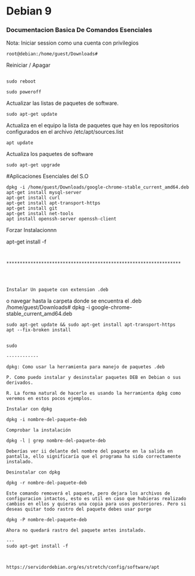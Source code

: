 # Debian 9 
### Documentacion Basica De Comandos Esenciales

Nota: Iniciar session como una cuenta con privilegios
```
root@debian:/home/guest/Downloads#
```

Reiniciar / Apagar
```

sudo reboot

sudo poweroff
```


Actualizar las listas de paquetes de software.
```
sudo apt-get update
```

Actualiza en el equipo la lista de paquetes que hay en los repositorios configurados en el archivo /etc/apt/sources.list
```
apt update
```

Actualiza los paquetes de software 
```
sudo apt-get upgrade

```
#Aplicaciones Esenciales del S.O

```
dpkg -i /home/guest/Downloads/google-chrome-stable_current_amd64.deb
apt-get install mysql-server
apt-get install curl
apt-get install apt-transport-https
apt-get install git
apt-get install net-tools
apt install openssh-server openssh-client
```

Forzar Instalacionnn

apt-get install -f
```


*****************************************************************




Instalar Un paquete con extension .deb
```

o navegar hasta la carpeta donde se encuentra el .deb
/home/guest/Downloads# dpkg -i google-chrome-stable_current_amd64.deb

```
sudo apt-get update && sudo apt-get install apt-transport-https
apt --fix-broken install


sudo 

------------

dpkg: Como usar la herramienta para manejo de paquetes .deb

P. Como puedo instalar y desinstalar paquetes DEB en Debian o sus derivados.

R. La forma natural de hacerlo es usando la herramienta dpkg como veremos en estos pocos ejemplos.

Instalar con dpkg

dpkg -i nombre-del-paquete-deb

Comprobar la instalación

dpkg -l | grep nombre-del-paquete-deb

Deberías ver ii delante del nombre del paquete en la salida en pantalla, ello significaría que el programa ha sido correctamente instalado.

Desinstalar con dpkg

dpkg -r nombre-del-paquete-deb

Este comando removerá el paquete, pero dejara los archivos de configuracion intactos, esto es util en caso que hubieras realizado cambios en ellos y quieras una copia para usos posteriores. Pero si deseas quitar todo rastro del paquete debes usar purge

dpkg -P nombre-del-paquete-deb

Ahora no quedará rastro del paquete antes instalado.

---
sudo apt-get install -f



https://servidordebian.org/es/stretch/config/software/apt
